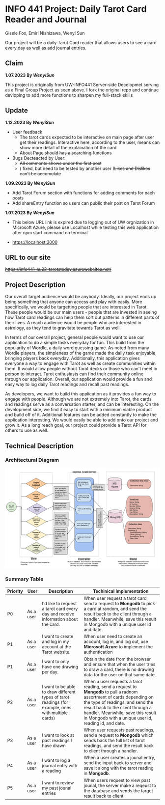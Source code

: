 <h1>INFO 441 Project: Daily Tarot Card Reader and Journal</h1>
<p>Gisele Fox, Emiri Nishizawa, Wenyi Sun</p>

<p>Our project will be a daily Tarot Card reader that allows users to see a card every day as well as add journal entries.</p>
<h2>Claim</h2>

**1.07.2023 By *WenyiSun***

This project is originally from UW-INFO441 Server-side Decelopmet serving as a Final Group Project as seen above. I fork the original repo and continue devloping to add more functions to sharpen my full-stack skills

<h2>Update</h2>

**1.12.2023 By *WenyiSun***
- User feedback:
  - The tarot cards expected to be interactive on main page after user get their readings. Interactive here, according to the user, means can show more detail of the explaination of the card
  -  ~~About Page should has a searching functions~~
-  Bugs Decteacted by User:
   -  ~~All comments shows under the first post~~
   -  ( fixed, but need to be tested by another user )~~Likes and Dislikes can't be accumulate~~
  
**1.09.2023 By *WenyiSun***
- Add Tarot Forum section with functions for adding comments for each posts
- Add shareEntry function so users can public their post on Tarot Forum

**1.07.2023 By *WenyiSun***
- This below URL link is expired due to logging out of UW orgnization in Microsoft Azure, please use Localhost while testing this web application after npm start command on terminal
- <p><a href="http://localhost:3000">https://localhost:3000</a></p>

~~<h2>URL to our site</h2>~~
~~<p><a href="https://info441-au22-tarotstoday.azurewebsites.net/">https://info441-au22-tarotstoday.azurewebsites.net/</a></p>~~

<h2>Project Description</h2>
<p>Our overall target audience would be anybody. Ideally, our project ends up being something that anyone can access and play with easily. More specifically, we would be targetting people that are interested in Tarot. These people would be our main users - people that are invested in seeing how Tarot card readings can help them sort out patterns in different parts of their lives. A reach audience would be people who are interested in astrology, as they tend to gravitate towards Tarot as well.</p>

<p>In terms of our overall project, general people would want to use our application to do a simple tasks everyday for fun. This build from the popularity of Wordle, a daily word guessing game. As noted from many Wordle players, the simpleness of the game made the daily task enjoyable, bringing players back everyday. Additionally, this application gives everyone a way to engage with Tarot as well as create communities within them. It would allow people without Tarot decks or those who can't meet in person to interact. Tarot enthusiasts can find their community online through our application. Overall, our application would provide a fun and easy way to log daily Tarot readings and recall past readings.</p>

<p>As developers, we want to build this application as it provides a fun way to engage with people. Although we are not extremely into Tarot, the cards and readings serve as a conversation starter, and can be interesting. On the development side, we find it easy to start with a minimum viable product and build off of it. Additional features can be added constantly to make the application interesting. We would easily be able to add onto our project and grow it. As a long reach goal, our project could provide a Tarot API for others to use as well. </p>


<h2>Technical Description</h2>

### Architectural Diagram
![Diagram describing View, Model, Controller for Tarot Project](./public/imgs/ver_02_info441-project-proposal-diagram.png)

### Summary Table

| Priority | User | Description | Techinical Implementation |
|----------|------|-------------|---------------------------|
|P0| As a user | I'd like to request a tarot card every day and receive information about the card. | When user request a tarot card, send a request to **Mongodb** to pick a card at random, and send the result back to the client through a handler. Meanwhile, save this result in Mongodb with a unique user id and date.|
|P1| As a user | I want to create and log in my account at the Tarot website.| When user need to create an account, log in, and log out, use **Microsoft Azure** to implement the authentication|
|P1| As a user | I want to only have one drawing per day. | Obtain the date from the browser and ensure that when the user tries to draw a card, there is no drawing data for the user on that same date. |
|P2| As a user | I  want to be able to draw different types of tarot readings (for example, ones with multiple cards) | When a user requests a tarot reading, send a request to **Mongodb** to pull a radnom assortment of cards depending on the type of readings, and send the result back to the client through a handler. Meanwhile, save this result in Mongodb with a unique user id, reading id, and date.|
|P3| As a user | I want to look at past readings I have drawn | When user requests past readings, send a request to **Mongodb** which sends back the full list of tarot readings, and send the result back to client through a handler. |
|P4| As a user | I want to log a journal entry with a reading | When a user creates a jounal entry, send the input back to server and save it along with the tarot reading in **Mongodb**. |
|P5| As a user | I want to review my past jounal entries | When users request to view  past jounal, the server make a reqeust to the database and sends the target result back to client |

